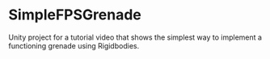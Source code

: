 # SimpleFPSGrenade
Unity project for a tutorial video that shows the simplest way to implement a functioning grenade using Rigidbodies.
